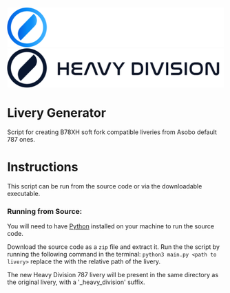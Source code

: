![Heavy Division](https://github.com/Heavy-Division/branding/blob/main/src/svg/Logo%20Dark.svg#gh-dark-mode-only)
![Heavy Division](https://github.com/Heavy-Division/branding/blob/main/src/svg/Logo%20Light.svg#gh-light-mode-only)
# Livery Generator 

Script for creating B78XH soft fork compatible liveries from Asobo default 787 ones.

# Instructions 

This script can be run from the source code or via the downloadable executable.

### Running from Source:

You will need to have [Python](https://www.python.org) installed on your machine to run the source code.

Download the source code as a `zip` file and extract it. Run the the script by running the following command in the terminal:
`python3 main.py <path to livery>` replace the <path to livery> with the relative path of the livery.

The new Heavy Division 787 livery will be present in the same directory as the original livery, with a '_heavy_division' suffix.